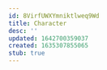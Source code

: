 ```yaml
---
id: 8VirfUWXYmniktlweq9Wd
title: Character
desc: ''
updated: 1642700359037
created: 1635307855065
stub: true
---
```


